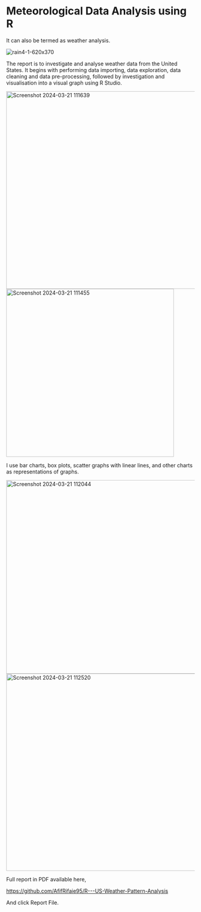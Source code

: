 # Meteorological Data Analysis using R

It can also be termed as weather analysis.

![rain4-1-620x370](https://github.com/AfifRifaie95/R---US-Weather-Pattern-Analysis/assets/159521904/55b6f861-3101-4bb6-bd94-c2d4847f38bf)

The report is to investigate and analyse weather data from the United States. It begins with performing data importing, data exploration, data cleaning and data pre-processing, followed by investigation and visualisation into a visual graph using R Studio.


<img width="527" alt="Screenshot 2024-03-21 111639" src="https://github.com/AfifRifaie95/R---US-Weather-Pattern-Analysis/assets/159521904/9cb3634d-08d1-43f3-8dc6-2b58842dddb4">

<img width="448" alt="Screenshot 2024-03-21 111455" src="https://github.com/AfifRifaie95/R---US-Weather-Pattern-Analysis/assets/159521904/1b8ea6fc-d5e9-4a9c-9ccf-8723189c98d3">


I use bar charts, box plots, scatter graphs with linear lines, and other charts as representations of graphs.


<img width="516" alt="Screenshot 2024-03-21 112044" src="https://github.com/AfifRifaie95/R---US-Weather-Pattern-Analysis/assets/159521904/694c4697-f2be-4e9e-8f0f-717d87758ef3">

<img width="526" alt="Screenshot 2024-03-21 112520" src="https://github.com/AfifRifaie95/R---US-Weather-Pattern-Analysis/assets/159521904/784f2e08-8eb5-4373-aa23-847912e45531">


Full report in PDF available here,

https://github.com/AfifRifaie95/R---US-Weather-Pattern-Analysis

And click Report File.
